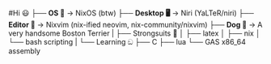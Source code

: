 #Hi 😃
├── **OS 🐧** -> NixOS (btw) 
├── **Desktop 🖥️** -> Niri (YaLTeR/niri)
├── **Editor 📓** -> Nixvim (nix-ified neovim, nix-community/nixvim)
├── **Dog 🐶** -> A very handsome Boston Terrier
|
├── Strongsuits 🦾
│   ├── latex
│   ├── nix
│   └── bash scripting
|
└── Learning ඞ
    ├── C
    ├── lua
    └── GAS x86_64 assembly
